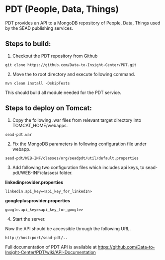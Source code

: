 PDT (People, Data, Things)
============

PDT provides an API to a MongoDB repository of People, Data, Things used by the SEAD publishing services.

Steps to build:
---------------
1) Checkout the PDT repository from Github
~~~
git clone https://github.com/Data-to-Insight-Center/PDT.git
~~~
2) Move the to root directory and execute following command.
~~~
mvn clean install -DskipTests
~~~
This should build all module needed for the PDT service.

Steps to deploy on Tomcat:
--------------------------

1) Copy the following .war files from relevant target directory into TOMCAT_HOME/webapps.
~~~
sead-pdt.war
~~~

2) Fix the MongoDB parameters in following configuration file under webapp.
~~~
sead-pdt/WEB-INF/classes/org/seadpdt/util/default.properties
~~~

3) Add following two configuration files which includes api keys, to sead-pdt/WEB-INF/classes/ folder.

<b>linkedinprovider.properties</b>
~~~
linkedin.api_key=<api_key_for_linkedIn>
~~~
<b>googleplusprovider.properties</b>
~~~
google.api_key=<api_key_for_google>
~~~

4) Start the server.

Now the API should be accessible through the following URL.
~~~
http://host:port/sead-pdt/..
~~~

Full documentation of PDT API is available at https://github.com/Data-to-Insight-Center/PDT/wiki/API-Documentation
